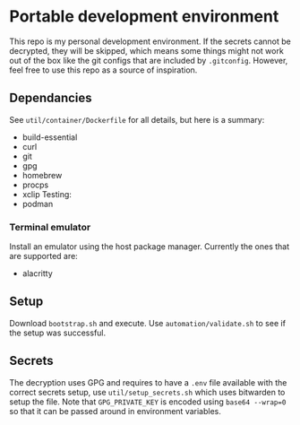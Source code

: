 # Portable development environment
This repo is my personal development environment. If the secrets cannot be decrypted, they will be skipped, which means some things might not work out of the box like the git configs that are included by `.gitconfig`. However, feel free to use this repo as a source of inspiration.
## Dependancies
See `util/container/Dockerfile` for all details, but here is a summary:
* build-essential
* curl
* git
* gpg
* homebrew
* procps
* xclip
Testing:
* podman
### Terminal emulator
Install an emulator using the host package manager. Currently the ones that are supported are:
* alacritty
## Setup
Download `bootstrap.sh` and execute. Use `automation/validate.sh` to see if the setup was successful.
## Secrets
The decryption uses GPG and requires to have a `.env` file available with the correct secrets setup, use `util/setup_secrets.sh` which uses bitwarden to setup the file.
Note that `GPG_PRIVATE_KEY` is encoded using `base64 --wrap=0` so that it can be passed around in environment variables.
